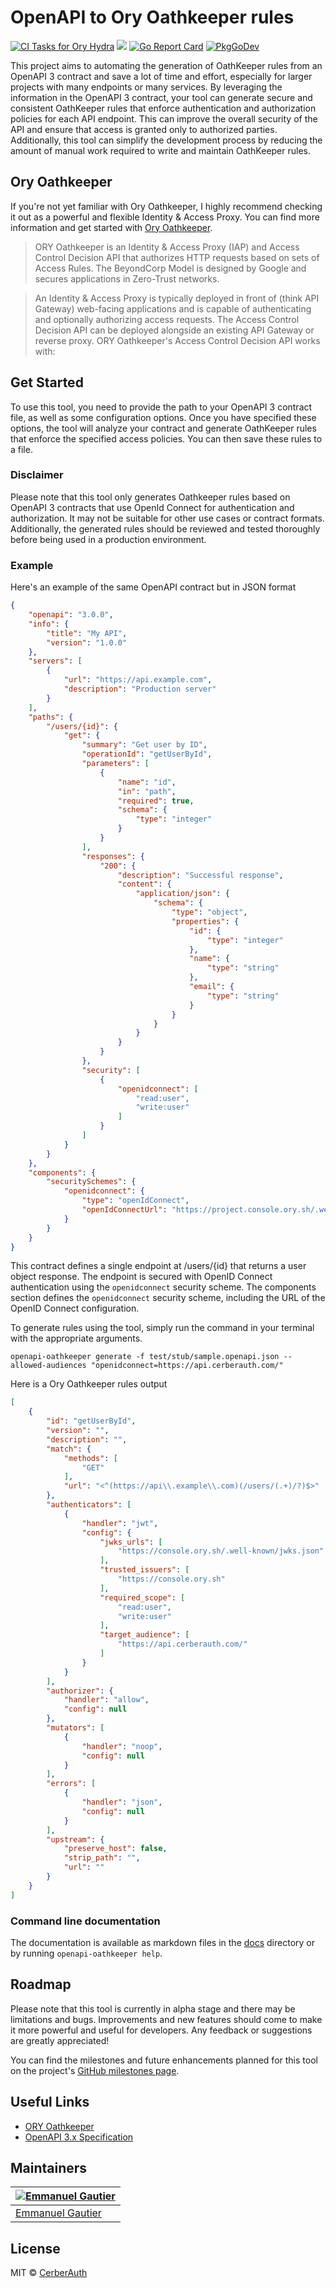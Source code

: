 # OpenAPI to Ory Oathkeeper rules

<p align="left">
    <a href="https://github.com/cerberauth/openapi-oathkeeper/actions/workflows/ci.yml"><img src="https://github.com/cerberauth/openapi-oathkeeper/actions/workflows/ci.yml/badge.svg?branch=main&event=push" alt="CI Tasks for Ory Hydra"></a>
    <a href="https://codecov.io/gh/cerberauth/openapi-oathkeeper"><img src="https://codecov.io/gh/cerberauth/openapi-oathkeeper/branch/main/graph/badge.svg?token=BD1WPXJDAW"/></a>
    <a href="https://goreportcard.com/report/github.com/cerberauth/openapi-oathkeeper"><img src="https://goreportcard.com/badge/github.com/cerberauth/openapi-oathkeeper" alt="Go Report Card"></a>
    <a href="https://pkg.go.dev/github.com/cerberauth/openapi-oathkeeper"><img src="https://pkg.go.dev/badge/www.github.com/cerberauth/openapi-oathkeeper" alt="PkgGoDev"></a>
</p>

This project aims to automating the generation of OathKeeper rules from an OpenAPI 3 contract and save a lot of time and effort, especially for larger projects with many endpoints or many services. By leveraging the information in the OpenAPI 3 contract, your tool can generate secure and consistent OathKeeper rules that enforce authentication and authorization policies for each API endpoint. This can improve the overall security of the API and ensure that access is granted only to authorized parties. Additionally, this tool can simplify the development process by reducing the amount of manual work required to write and maintain OathKeeper rules.

## Ory Oathkeeper

If you're not yet familiar with Ory Oathkeeper, I highly recommend checking it out as a powerful and flexible Identity & Access Proxy. You can find more information and get started with [Ory Oathkeeper](https://github.com/ory/oathkeeper).

> ORY Oathkeeper is an Identity & Access Proxy (IAP) and Access Control Decision API that authorizes HTTP requests based on sets of Access Rules. The BeyondCorp Model is designed by Google and secures applications in Zero-Trust networks.

> An Identity & Access Proxy is typically deployed in front of (think API Gateway) web-facing applications and is capable of authenticating and optionally authorizing access requests. The Access Control Decision API can be deployed alongside an existing API Gateway or reverse proxy. ORY Oathkeeper's Access Control Decision API works with:

## Get Started

To use this tool, you need to provide the path to your OpenAPI 3 contract file, as well as some configuration options. Once you have specified these options, the tool will analyze your contract and generate OathKeeper rules that enforce the specified access policies. You can then save these rules to a file.

### Disclaimer

Please note that this tool only generates Oathkeeper rules based on OpenAPI 3 contracts that use OpenId Connect for authentication and authorization. It may not be suitable for other use cases or contract formats. Additionally, the generated rules should be reviewed and tested thoroughly before being used in a production environment.

### Example

Here's an example of the same OpenAPI contract but in JSON format

```json sample.openapi.json
{
    "openapi": "3.0.0",
    "info": {
        "title": "My API",
        "version": "1.0.0"
    },
    "servers": [
        {
            "url": "https://api.example.com",
            "description": "Production server"
        }
    ],
    "paths": {
        "/users/{id}": {
            "get": {
                "summary": "Get user by ID",
                "operationId": "getUserById",
                "parameters": [
                    {
                        "name": "id",
                        "in": "path",
                        "required": true,
                        "schema": {
                            "type": "integer"
                        }
                    }
                ],
                "responses": {
                    "200": {
                        "description": "Successful response",
                        "content": {
                            "application/json": {
                                "schema": {
                                    "type": "object",
                                    "properties": {
                                        "id": {
                                            "type": "integer"
                                        },
                                        "name": {
                                            "type": "string"
                                        },
                                        "email": {
                                            "type": "string"
                                        }
                                    }
                                }
                            }
                        }
                    }
                },
                "security": [
                    {
                        "openidconnect": [
                            "read:user",
                            "write:user"
                        ]
                    }
                ]
            }
        }
    },
    "components": {
        "securitySchemes": {
            "openidconnect": {
                "type": "openIdConnect",
                "openIdConnectUrl": "https://project.console.ory.sh/.well-known/openid-configuration"
            }
        }
    }
}
```

This contract defines a single endpoint at /users/{id} that returns a user object response. The endpoint is secured with OpenID Connect authentication using the `openidconnect` security scheme. The components section defines the `openidconnect` security scheme, including the URL of the OpenID Connect configuration.

To generate rules using the tool, simply run the command in your terminal with the appropriate arguments.

```shell
openapi-oathkeeper generate -f test/stub/sample.openapi.json --allowed-audiences "openidconnect=https://api.cerberauth.com/"
```

Here is a Ory Oathkeeper rules output

```json
[
    {
        "id": "getUserById",
        "version": "",
        "description": "",
        "match": {
            "methods": [
                "GET"
            ],
            "url": "<^(https://api\\.example\\.com)(/users/(.+)/?)$>"
        },
        "authenticators": [
            {
                "handler": "jwt",
                "config": {
                    "jwks_urls": [
                        "https://console.ory.sh/.well-known/jwks.json"
                    ],
                    "trusted_issuers": [
                        "https://console.ory.sh"
                    ],
                    "required_scope": [
                        "read:user",
                        "write:user"
                    ],
                    "target_audience": [
                        "https://api.cerberauth.com/"
                    ]
                }
            }
        ],
        "authorizer": {
            "handler": "allow",
            "config": null
        },
        "mutators": [
            {
                "handler": "noop",
                "config": null
            }
        ],
        "errors": [
            {
                "handler": "json",
                "config": null
            }
        ],
        "upstream": {
            "preserve_host": false,
            "strip_path": "",
            "url": ""
        }
    }
]
```

### Command line documentation

The documentation is available as markdown files in the [docs](./docs/openapi-oathkeeper.md) directory or by running `openapi-oathkeeper help`.

## Roadmap

Please note that this tool is currently in alpha stage and there may be limitations and bugs. Improvements and new features should come to make it more powerful and useful for developers. Any feedback or suggestions are greatly appreciated!

You can find the milestones and future enhancements planned for this tool on the project's [GitHub milestones page]((https://github.com/cerberauth/openapi-oathkeeper/milestones)).

## Useful Links

- [ORY Oathkeeper](https://github.com/ory/oathkeeper)
- [OpenAPI 3.x Specification](https://swagger.io/specification/)

## Maintainers

[![Emmanuel Gautier](https://avatars0.githubusercontent.com/u/2765366?s=144)](https://www.emmanuelgautier.com) |
--- |
[Emmanuel Gautier](https://www.emmanuelgautier.com) |

## License

MIT © [CerberAuth](https://www.cerberauth.com)

